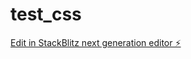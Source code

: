 # test_css

[Edit in StackBlitz next generation editor ⚡️](https://stackblitz.com/~/github.com/powalter/test_css)